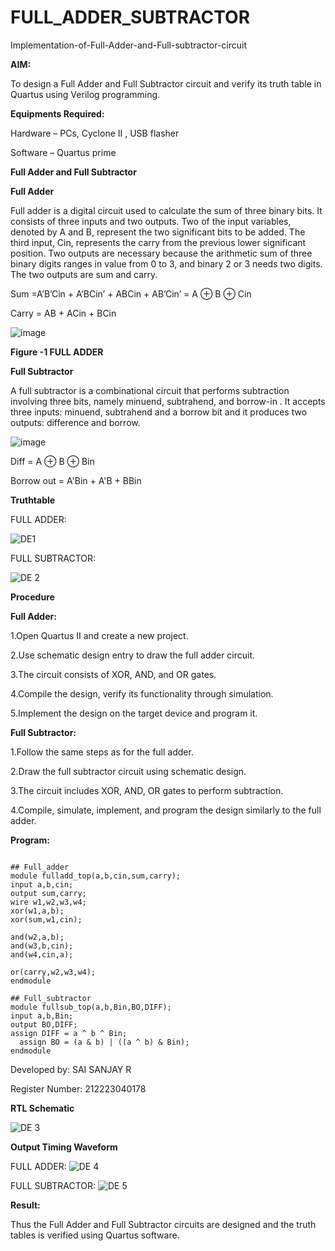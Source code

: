 # FULL_ADDER_SUBTRACTOR

Implementation-of-Full-Adder-and-Full-subtractor-circuit

**AIM:**

To design a Full Adder and Full Subtractor circuit and verify its truth table in Quartus using Verilog programming.

**Equipments Required:**

Hardware – PCs, Cyclone II , USB flasher

Software – Quartus prime

**Full Adder and Full Subtractor**

**Full Adder**

Full adder is a digital circuit used to calculate the sum of three binary bits. It consists of three inputs and two outputs. Two of the input variables, denoted by A and B, represent the two significant bits to be added. The third input, Cin, represents the carry from the previous lower significant position. Two outputs are necessary because the arithmetic sum of three binary digits ranges in value from 0 to 3, and binary 2 or 3 needs two digits. The two outputs are sum and carry.

Sum =A’B’Cin + A’BCin’ + ABCin + AB’Cin’ = A ⊕ B ⊕ Cin 

Carry = AB + ACin + BCin

![image](https://github.com/naavaneetha/FULL_ADDER_SUBTRACTOR/assets/154305477/0f30ba51-5ffb-4198-845f-18e054f675e7)

**Figure -1 FULL ADDER**

**Full Subtractor**

A full subtractor is a combinational circuit that performs subtraction involving three bits, namely minuend, subtrahend, and borrow-in . It accepts three inputs: minuend, subtrahend and a borrow bit and it produces two outputs: difference and borrow.

![image](https://github.com/naavaneetha/FULL_ADDER_SUBTRACTOR/assets/154305477/02b24f51-ab51-4304-9ad6-7b81ffc1ead5)

Diff = A ⊕ B ⊕ Bin 

Borrow out = A'Bin + A'B + BBin

**Truthtable**

FULL ADDER:

![DE1](https://github.com/SAISANJAY10/FULL_ADDER_SUBTRACTOR/assets/144228073/f97159fe-c7b3-4edb-9662-2e3361852419)


FULL SUBTRACTOR:

![DE 2](https://github.com/SAISANJAY10/FULL_ADDER_SUBTRACTOR/assets/144228073/8e4cca62-73c4-41ad-a85d-76069ffb09a4)



**Procedure**

**Full Adder:**

1.Open Quartus II and create a new project.

2.Use schematic design entry to draw the full adder circuit. 

3.The circuit consists of XOR, AND, and OR gates. 

4.Compile the design, verify its functionality through simulation. 

5.Implement the design on the target device and program it.


**Full Subtractor:** 

1.Follow the same steps as for the full adder. 

2.Draw the full subtractor circuit using schematic design. 

3.The circuit includes XOR, AND, OR gates to perform subtraction. 

4.Compile, simulate, implement, and program the design similarly to the full adder.

**Program:**

```

## Full_adder
module fulladd_top(a,b,cin,sum,carry);
input a,b,cin;
output sum,carry;
wire w1,w2,w3,w4;       
xor(w1,a,b);
xor(sum,w1,cin);        

and(w2,a,b);
and(w3,b,cin);
and(w4,cin,a);

or(carry,w2,w3,w4);
endmodule 

## Full_subtractor
module fullsub_top(a,b,Bin,BO,DIFF);
input a,b,Bin;
output BO,DIFF;
assign DIFF = a ^ b ^ Bin;
  assign BO = (a & b) | ((a ^ b) & Bin);
endmodule
```
Developed by: SAI SANJAY R

Register Number: 212223040178

**RTL Schematic**

![DE 3](https://github.com/SAISANJAY10/FULL_ADDER_SUBTRACTOR/assets/144228073/5cbf4a70-16a7-4e2f-9744-79f5cd02a39e)


**Output Timing Waveform**

FULL ADDER:
![DE 4](https://github.com/SAISANJAY10/FULL_ADDER_SUBTRACTOR/assets/144228073/24ff3eaf-3484-40d4-bdd5-cbfd7bec0cd2)

FULL SUBTRACTOR:
![DE 5](https://github.com/SAISANJAY10/FULL_ADDER_SUBTRACTOR/assets/144228073/45b90fac-3f86-4016-a1df-50090d727f81)


**Result:**

Thus the Full Adder and Full Subtractor circuits are designed and the truth tables is verified using Quartus software.



